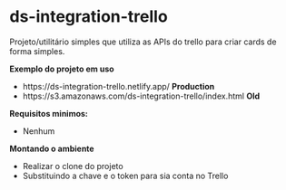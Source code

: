 # ds-integration-trello
Projeto/utilitário simples que utiliza as APIs do trello para criar cards de forma simples. 

<b>Exemplo do projeto em uso</b>
  <ul>
    <li>https://ds-integration-trello.netlify.app/ <b>Production</b></li>
    <li>https://s3.amazonaws.com/ds-integration-trello/index.html <b>Old</b></li>
  </ul>

<b>Requisitos minimos:</b>
  <ul>
    <li>Nenhum</li>
  </ul>
  
<b>Montando o ambiente</b>
  <ul>
    <li>Realizar o clone do projeto</li>
    <li>Substituindo a chave e o token para sia conta no Trello</li>
  </ul>

